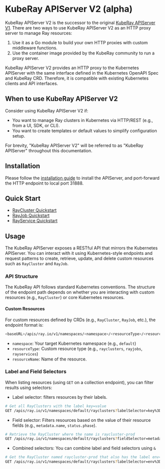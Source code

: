 # KubeRay APIServer V2 (alpha)

KubeRay APIServer V2 is the successor to the original [KubeRay APIServer V1](../apiserver/README.md).
There are two ways to use KubeRay APIServer V2 as an HTTP proxy server to manage Ray resources:

1. Use it as a Go module to build your own HTTP proxies with custom middleware functions.
2. Use the container image provided by the KubeRay community to run a proxy server.

KubeRay APIServer V2 provides an HTTP proxy to the Kubernetes APIServer with the same
interface defined in the Kubernetes OpenAPI Spec and KubeRay CRD.
Therefore, it is compatible with existing Kubernetes clients and API interfaces.

## When to use KubeRay APIServer V2

Consider using KubeRay APIServer V2 if:

- You want to manage Ray clusters in Kubernetes via HTTP/REST (e.g., from a UI, SDK, or CLI).
- You want to create templates or default values to simplify configuration setup.

For brevity, "KubeRay APIServer V2" will be referred to as "KubeRay APIServer" throughout this documentation.

## Installation

Please follow the [installation guide](docs/installation.md) to install the APIServer, and
port-forward the HTTP endpoint to local port 31888.

## Quick Start

- [RayCluster Quickstart](./docs/raycluster-quickstart.md)
- [RayJob Quickstart](./docs/rayjob-quickstart.md)
- [RayService Quickstart](./docs/rayservice-quickstart.md)

## Usage

The KubeRay APIServer exposes a RESTful API that mirrors the Kubernetes APIServer. You
can interact with it using Kubernetes-style endpoints and request patterns to create,
retrieve, update, and delete custom resources such as `RayCluster` and `RayJob`.

### API Structure

The KubeRay API follows standard Kubernetes conventions. The structure of the endpoint
path depends on whether you are interacting with custom resources (e.g., `RayCluster`) or
core Kubernetes resources.

#### Custom Resources

For custom resources defined by CRDs (e.g., `RayCluster`, `RayJob`, etc.), the endpoint format is:

```sh
<baseURL>/apis/ray.io/v1/namespaces/<namespace>/<resourceType>/<resourceName>
```

- `namespace`: Your target Kubernetes namespace (e.g., `default`)
- `resourceType`: Custom resource type (e.g., `rayclusters`, `rayjobs`, `rayservices`)
- `resourceName`: Name of the resource.

### Label and Field Selectors

When listing resources (using `GET` on a collection endpoint), you can filter results using selectors:

- Label selector: filters resources by their labels.

```sh
# Get all RayClusters with the label key=value
GET /apis/ray.io/v1/namespaces/default/rayclusters?labelSelector=key%3Dvalue
```

- Field selector: Filters resources based on the value of their resource
fields (e.g., `metadata.name`, `status.phase`).

```sh
# Retrieve the RayCluster where the name is raycluster-prod
GET /apis/ray.io/v1/namespaces/default/rayclusters?fieldSelector=metadata.name%3Draycluster-prod
```

- Combined selectors: You can combine label and field selectors using `&`

```sh
# Get the RayCluster named raycluster-prod that also has the label env=prod.
GET /apis/ray.io/v1/namespaces/default/rayclusters?labelSelector=env%3Dprod&fieldSelector=metadata.name%3Draycluster-prod
```
